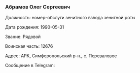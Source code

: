 ### Абрамов Олег Сергеевич

Должность: номер-обслуги зенитного взвода зенитной роты

Дата рождения: 1990-05-31

Звание: Рядовой

Воинская часть: 12676

Адрес: АРК, Симферопольский р-н., с. Переваловое

Сообщение в Telegram: []()
